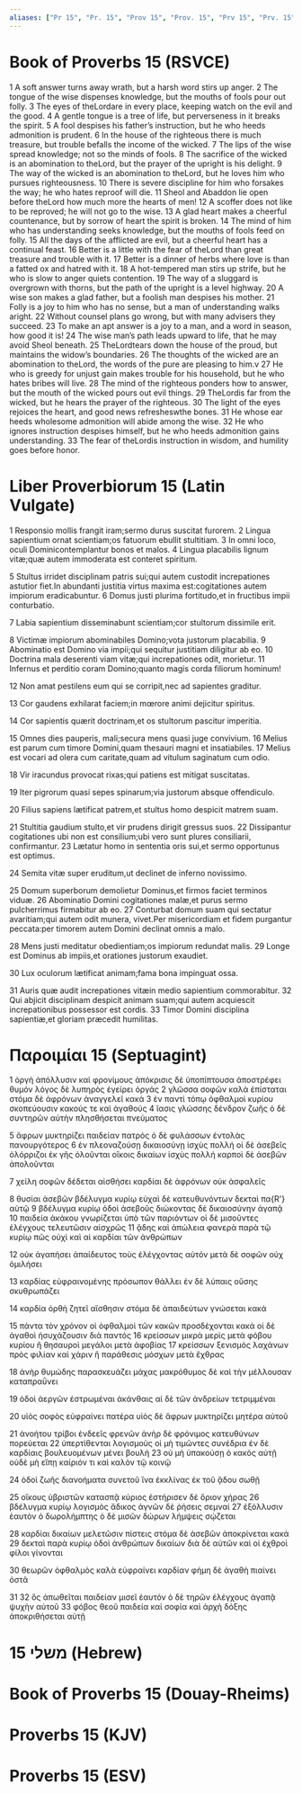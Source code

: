 ```yaml
---
aliases: ["Pr 15", "Pr. 15", "Prov 15", "Prov. 15", "Prv 15", "Prv. 15"]
---
```



# Book of Proverbs 15 (RSVCE)

1 A soft answer turns away wrath, but a harsh word stirs up anger.
2 The tongue of the wise dispenses knowledge, but the mouths of fools pour out folly.
3 The eyes of theLordare in every place, keeping watch on the evil and the good.
4 A gentle tongue is a tree of life, but perverseness in it breaks the spirit.
5 A fool despises his father’s instruction, but he who heeds admonition is prudent.
6 In the house of the righteous there is much treasure, but trouble befalls the income of the wicked.
7 The lips of the wise spread knowledge; not so the minds of fools.
8 The sacrifice of the wicked is an abomination to theLord, but the prayer of the upright is his delight.
9 The way of the wicked is an abomination to theLord, but he loves him who pursues righteousness.
10 There is severe discipline for him who forsakes the way; he who hates reproof will die.
11 Sheol and Abaddon lie open before theLord how much more the hearts of men!
12 A scoffer does not like to be reproved; he will not go to the wise.
13 A glad heart makes a cheerful countenance, but by sorrow of heart the spirit is broken.
14 The mind of him who has understanding seeks knowledge, but the mouths of fools feed on folly.
15 All the days of the afflicted are evil, but a cheerful heart has a continual feast.
16 Better is a little with the fear of theLord than great treasure and trouble with it.
17 Better is a dinner of herbs where love is than a fatted ox and hatred with it.
18 A hot-tempered man stirs up strife, but he who is slow to anger quiets contention.
19 The way of a sluggard is overgrown with thorns, but the path of the upright is a level highway.
20 A wise son makes a glad father, but a foolish man despises his mother.
21 Folly is a joy to him who has no sense, but a man of understanding walks aright.
22 Without counsel plans go wrong, but with many advisers they succeed.
23 To make an apt answer is a joy to a man, and a word in season, how good it is!
24 The wise man’s path leads upward to life, that he may avoid Sheol beneath.
25 TheLordtears down the house of the proud, but maintains the widow’s boundaries.
26 The thoughts of the wicked are an abomination to theLord, the words of the pure are pleasing to him.v
27 He who is greedy for unjust gain makes trouble for his household, but he who hates bribes will live.
28 The mind of the righteous ponders how to answer, but the mouth of the wicked pours out evil things.
29 TheLordis far from the wicked, but he hears the prayer of the righteous.
30 The light of the eyes rejoices the heart, and good news refresheswthe bones.
31 He whose ear heeds wholesome admonition will abide among the wise.
32 He who ignores instruction despises himself, but he who heeds admonition gains understanding.
33 The fear of theLordis instruction in wisdom, and humility goes before honor.


# Liber Proverbiorum 15 (Latin Vulgate)

1 Responsio mollis frangit iram;sermo durus suscitat furorem.
2 Lingua sapientium ornat scientiam;os fatuorum ebullit stultitiam.
3 In omni loco, oculi Dominicontemplantur bonos et malos.
4 Lingua placabilis lignum vitæ;quæ autem immoderata est conteret spiritum.

5 Stultus irridet disciplinam patris sui;qui autem custodit increpationes astutior fiet.In abundanti justitia virtus maxima est:cogitationes autem impiorum eradicabuntur.
6 Domus justi plurima fortitudo,et in fructibus impii conturbatio.

7 Labia sapientium disseminabunt scientiam;cor stultorum dissimile erit.

8 Victimæ impiorum abominabiles Domino;vota justorum placabilia.
9 Abominatio est Domino via impii;qui sequitur justitiam diligitur ab eo.
10 Doctrina mala deserenti viam vitæ;qui increpationes odit, morietur.
11 Infernus et perditio coram Domino;quanto magis corda filiorum hominum!

12 Non amat pestilens eum qui se corripit,nec ad sapientes graditur.

13 Cor gaudens exhilarat faciem;in mœrore animi dejicitur spiritus.

14 Cor sapientis quærit doctrinam,et os stultorum pascitur imperitia.

15 Omnes dies pauperis, mali;secura mens quasi juge convivium.
16 Melius est parum cum timore Domini,quam thesauri magni et insatiabiles.
17 Melius est vocari ad olera cum caritate,quam ad vitulum saginatum cum odio.

18 Vir iracundus provocat rixas;qui patiens est mitigat suscitatas.

19 Iter pigrorum quasi sepes spinarum;via justorum absque offendiculo.

20 Filius sapiens lætificat patrem,et stultus homo despicit matrem suam.

21 Stultitia gaudium stulto,et vir prudens dirigit gressus suos.
22 Dissipantur cogitationes ubi non est consilium;ubi vero sunt plures consiliarii, confirmantur.
23 Lætatur homo in sententia oris sui,et sermo opportunus est optimus.

24 Semita vitæ super eruditum,ut declinet de inferno novissimo.

25 Domum superborum demolietur Dominus,et firmos faciet terminos viduæ.
26 Abominatio Domini cogitationes malæ,et purus sermo pulcherrimus firmabitur ab eo.
27 Conturbat domum suam qui sectatur avaritiam;qui autem odit munera, vivet.Per misericordiam et fidem purgantur peccata:per timorem autem Domini declinat omnis a malo.

28 Mens justi meditatur obedientiam;os impiorum redundat malis.
29 Longe est Dominus ab impiis,et orationes justorum exaudiet.

30 Lux oculorum lætificat animam;fama bona impinguat ossa.

31 Auris quæ audit increpationes vitæin medio sapientium commorabitur.
32 Qui abjicit disciplinam despicit animam suam;qui autem acquiescit increpationibus possessor est cordis.
33 Timor Domini disciplina sapientiæ,et gloriam præcedit humilitas.


# Παροιμίαι 15 (Septuagint)

1 ὀργὴ ἀπόλλυσιν καὶ φρονίμους ἀπόκρισις δὲ ὑποπίπτουσα ἀποστρέφει θυμόν λόγος δὲ λυπηρὸς ἐγείρει ὀργάς
2 γλῶσσα σοφῶν καλὰ ἐπίσταται στόμα δὲ ἀφρόνων ἀναγγελεῖ κακά
3 ἐν παντὶ τόπῳ ὀφθαλμοὶ κυρίου σκοπεύουσιν κακούς τε καὶ ἀγαθούς
4 ἴασις γλώσσης δένδρον ζωῆς ὁ δὲ συντηρῶν αὐτὴν πλησθήσεται πνεύματος

5 ἄφρων μυκτηρίζει παιδείαν πατρός ὁ δὲ φυλάσσων ἐντολὰς πανουργότερος
6 ἐν πλεοναζούσῃ δικαιοσύνῃ ἰσχὺς πολλή οἱ δὲ ἀσεβεῖς ὁλόρριζοι ἐκ γῆς ὀλοῦνται οἴκοις δικαίων ἰσχὺς πολλή καρποὶ δὲ ἀσεβῶν ἀπολοῦνται

7 χείλη σοφῶν δέδεται αἰσθήσει καρδίαι δὲ ἀφρόνων οὐκ ἀσφαλεῖς

8 θυσίαι ἀσεβῶν βδέλυγμα κυρίῳ εὐχαὶ δὲ κατευθυνόντων δεκταὶ πα{R'} αὐτῷ
9 βδέλυγμα κυρίῳ ὁδοὶ ἀσεβοῦς διώκοντας δὲ δικαιοσύνην ἀγαπᾷ
10 παιδεία ἀκάκου γνωρίζεται ὑπὸ τῶν παριόντων οἱ δὲ μισοῦντες ἐλέγχους τελευτῶσιν αἰσχρῶς
11 ᾅδης καὶ ἀπώλεια φανερὰ παρὰ τῷ κυρίῳ πῶς οὐχὶ καὶ αἱ καρδίαι τῶν ἀνθρώπων

12 οὐκ ἀγαπήσει ἀπαίδευτος τοὺς ἐλέγχοντας αὐτόν μετὰ δὲ σοφῶν οὐχ ὁμιλήσει

13 καρδίας εὐφραινομένης πρόσωπον θάλλει ἐν δὲ λύπαις οὔσης σκυθρωπάζει

14 καρδία ὀρθὴ ζητεῖ αἴσθησιν στόμα δὲ ἀπαιδεύτων γνώσεται κακά

15 πάντα τὸν χρόνον οἱ ὀφθαλμοὶ τῶν κακῶν προσδέχονται κακά οἱ δὲ ἀγαθοὶ ἡσυχάζουσιν διὰ παντός
16 κρείσσων μικρὰ μερὶς μετὰ φόβου κυρίου ἢ θησαυροὶ μεγάλοι μετὰ ἀφοβίας
17 κρείσσων ξενισμὸς λαχάνων πρὸς φιλίαν καὶ χάριν ἢ παράθεσις μόσχων μετὰ ἔχθρας

18 ἀνὴρ θυμώδης παρασκευάζει μάχας μακρόθυμος δὲ καὶ τὴν μέλλουσαν καταπραΰνει

19 ὁδοὶ ἀεργῶν ἐστρωμέναι ἀκάνθαις αἱ δὲ τῶν ἀνδρείων τετριμμέναι

20 υἱὸς σοφὸς εὐφραίνει πατέρα υἱὸς δὲ ἄφρων μυκτηρίζει μητέρα αὐτοῦ

21 ἀνοήτου τρίβοι ἐνδεεῖς φρενῶν ἀνὴρ δὲ φρόνιμος κατευθύνων πορεύεται
22 ὑπερτίθενται λογισμοὺς οἱ μὴ τιμῶντες συνέδρια ἐν δὲ καρδίαις βουλευομένων μένει βουλή
23 οὐ μὴ ὑπακούσῃ ὁ κακὸς αὐτῇ οὐδὲ μὴ εἴπῃ καίριόν τι καὶ καλὸν τῷ κοινῷ

24 ὁδοὶ ζωῆς διανοήματα συνετοῦ ἵνα ἐκκλίνας ἐκ τοῦ ᾅδου σωθῇ

25 οἴκους ὑβριστῶν κατασπᾷ κύριος ἐστήρισεν δὲ ὅριον χήρας
26 βδέλυγμα κυρίῳ λογισμὸς ἄδικος ἁγνῶν δὲ ῥήσεις σεμναί
27 ἐξόλλυσιν ἑαυτὸν ὁ δωρολήμπτης ὁ δὲ μισῶν δώρων λήμψεις σῴζεται

28 καρδίαι δικαίων μελετῶσιν πίστεις στόμα δὲ ἀσεβῶν ἀποκρίνεται κακά
29 δεκταὶ παρὰ κυρίῳ ὁδοὶ ἀνθρώπων δικαίων διὰ δὲ αὐτῶν καὶ οἱ ἐχθροὶ φίλοι γίνονται

30 θεωρῶν ὀφθαλμὸς καλὰ εὐφραίνει καρδίαν φήμη δὲ ἀγαθὴ πιαίνει ὀστᾶ

31 
32 ὃς ἀπωθεῖται παιδείαν μισεῖ ἑαυτόν ὁ δὲ τηρῶν ἐλέγχους ἀγαπᾷ ψυχὴν αὐτοῦ
33 φόβος θεοῦ παιδεία καὶ σοφία καὶ ἀρχὴ δόξης ἀποκριθήσεται αὐτῇ


# 15 משלי (Hebrew)


# Book of Proverbs 15 (Douay-Rheims)


# Proverbs 15 (KJV)


# Proverbs 15 (ESV)

